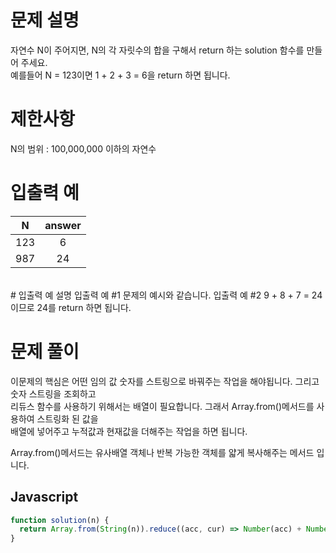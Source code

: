# 문제 설명
자연수 N이 주어지면, N의 각 자릿수의 합을 구해서 return 하는 solution 함수를 만들어 주세요. <br />
예를들어 N = 123이면 1 + 2 + 3 = 6을 return 하면 됩니다.
<br />
# 제한사항
N의 범위 : 100,000,000 이하의 자연수
<br />
# 입출력 예
|  N  | answer |
| :-: | :----: |
| 123 |   6    |
| 987 |   24   |
<br />
# 입출력 예 설명
입출력 예 #1
문제의 예시와 같습니다.
입출력 예 #2
9 + 8 + 7 = 24이므로 24를 return 하면 됩니다.
<br />

# 문제 풀이
이문제의 핵심은 어떤 임의 값 숫자를 스트링으로 바꿔주는 작업을 해야됩니다. 그리고 숫자 스트링을 조회하고  
리듀스 함수를 사용하기 위해서는 배열이 필요합니다. 그래서 Array.from()메서드를 사용하여 스트링화 된 값을  
배열에 넣어주고 누적값과 현재값을 더해주는 작업을 하면 됩니다.  

Array.from()메서드는 유사배열 객체나 반복 가능한 객체를 얇게 복사해주는 메서드 입니다.

## Javascript

```js
function solution(n) {
  return Array.from(String(n)).reduce((acc, cur) => Number(acc) + Number(cur), 0);
}
```